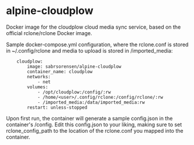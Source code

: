 # alpine-cloudplow
Docker image for the cloudplow cloud media sync service, based on the official rclone/rclone Docker image.

Sample docker-compose.yml configuration, where the rclone.conf is stored in ~/.config/rclone and media to upload is stored in /imported_media:
```
    cloudplow:
        image: sabrsorensen/alpine-cloudplow
        container_name: cloudplow
        networks:
            - net
        volumes:
            - /opt/cloudplow:/config/:rw
            - /home/<user>/.config/rclone:/config/rclone/:rw
            - /imported_media:/data/imported_media:rw
        restart: unless-stopped
```

Upon first run, the container will generate a sample config.json in the container's /config. Edit this config.json to your liking, making sure to set rclone_config_path to the location of the rclone.conf you mapped into the container.

